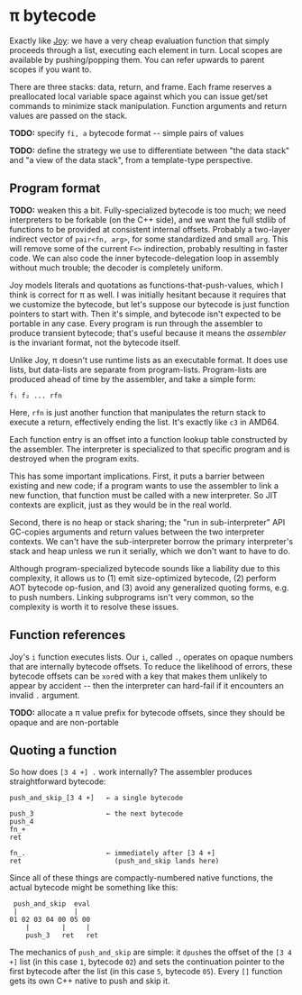 # π bytecode
Exactly like [Joy](https://en.wikipedia.org/wiki/Joy_(programming_language)): we have a very cheap evaluation function that simply proceeds through a list, executing each element in turn. Local scopes are available by pushing/popping them. You can refer upwards to parent scopes if you want to.

There are three stacks: data, return, and frame. Each frame reserves a preallocated local variable space against which you can issue get/set commands to minimize stack manipulation. Function arguments and return values are passed on the stack.

**TODO:** specify `fi, a` bytecode format -- simple pairs of values

**TODO:** define the strategy we use to differentiate between "the data stack" and "a view of the data stack", from a template-type perspective.


## Program format
**TODO:** weaken this a bit. Fully-specialized bytecode is too much; we need interpreters to be forkable (on the C++ side), and we want the full stdlib of functions to be provided at consistent internal offsets. Probably a two-layer indirect vector of `pair<fn, arg>`, for some standardized and small `arg`. This will remove some of the current `F<>` indirection, probably resulting in faster code. We can also code the inner bytecode-delegation loop in assembly without much trouble; the decoder is completely uniform.

Joy models literals and quotations as functions-that-push-values, which I think is correct for π as well. I was initially hesitant because it requires that we customize the bytecode, but let's suppose our bytecode is just function pointers to start with. Then it's simple, and bytecode isn't expected to be portable in any case. Every program is run through the assembler to produce transient bytecode; that's useful because it means the _assembler_ is the invariant format, not the bytecode itself.

Unlike Joy, π doesn't use runtime lists as an executable format. It does use lists, but data-lists are separate from program-lists. Program-lists are produced ahead of time by the assembler, and take a simple form:

```
f₁ f₂ ... rfn
```

Here, `rfn` is just another function that manipulates the return stack to execute a return, effectively ending the list. It's exactly like `c3` in AMD64.

Each function entry is an offset into a function lookup table constructed by the assembler. The interpreter is specialized to that specific program and is destroyed when the program exits.

This has some important implications. First, it puts a barrier between existing and new code; if a program wants to use the assembler to link a new function, that function must be called with a new interpreter. So JIT contexts are explicit, just as they would be in the real world.

Second, there is no heap or stack sharing; the "run in sub-interpreter" API GC-copies arguments and return values between the two interpreter contexts. We can't have the sub-interpreter borrow the primary interpreter's stack and heap unless we run it serially, which we don't want to have to do.

Although program-specialized bytecode sounds like a liability due to this complexity, it allows us to (1) emit size-optimized bytecode, (2) perform AOT bytecode op-fusion, and (3) avoid any generalized quoting forms, e.g. to push numbers. Linking subprograms isn't very common, so the complexity is worth it to resolve these issues.


## Function references
Joy's `i` function executes lists. Our `i`, called `.`, operates on opaque numbers that are internally bytecode offsets. To reduce the likelihood of errors, these bytecode offsets can be `xor`ed with a key that makes them unlikely to appear by accident -- then the interpreter can hard-fail if it encounters an invalid `.` argument.

**TODO:** allocate a π value prefix for bytecode offsets, since they should be opaque and are non-portable


## Quoting a function
So how does `[3 4 +] .` work internally? The assembler produces straightforward bytecode:

```
push_and_skip_[3 4 +]   ← a single bytecode

push_3                  ← the next bytecode
push_4
fn_+
ret

fn_.                    ← immediately after [3 4 +]
ret                       (push_and_skip lands here)
```

Since all of these things are compactly-numbered native functions, the actual bytecode might be something like this:

```
 push_and_skip  eval
 |              |
01 02 03 04 00 05 00
    |        |     |
    push_3   ret   ret
```

The mechanics of `push_and_skip` are simple: it `dpush`es the offset of the `[3 4 +]` list (in this case `1`, bytecode `02`) and sets the continuation pointer to the first bytecode after the list (in this case `5`, bytecode `05`). Every `[]` function gets its own C++ native to push and skip it.

